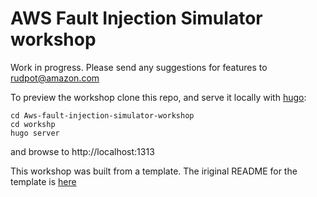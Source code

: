 # AWS Fault Injection Simulator workshop

Work in progress. Please send any suggestions for features to rudpot@amazon.com

To preview the workshop clone this repo, and serve it locally with [hugo](https://gohugo.io/):

```
cd Aws-fault-injection-simulator-workshop
cd workshp
hugo server
```

and browse to http://localhost:1313

This workshop was built from a template. The iriginal README for the template is [here](README-template.md)